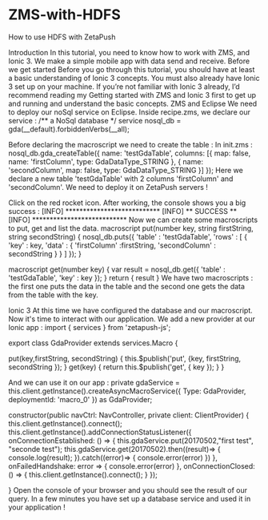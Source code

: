 # ZMS-with-HDFS
How to use HDFS with ZetaPush


Introduction
In this tutorial, you need to know how to work with ZMS, and Ionic 3.
We make a simple mobile app with data send and receive.
Before we get started
Before you go through this tutorial, you should have at least a basic understanding of Ionic 3 concepts. You must also already have Ionic 3 set up on your machine.
If you’re not familiar with Ionic 3 already, I’d recommend reading my Getting started with ZMS and Ionic 3 first to get up and running and understand the basic concepts.
ZMS and Eclipse
We need to deploy our noSql service on Eclipse.
Inside recipe.zms, we declare our service :
/** a NoSql database */
service nosql_db = gda(__default).forbiddenVerbs(__all);

Before declaring the macroscript we need to create the table :
In init.zms :
nosql_db.gda_createTable({
	name: 'testGdaTable',
	columns: [{
		map: false,
		name: 'firstColumn',
		type: GdaDataType_STRING
	},
	{
		name: 'secondColumn',
		map: false,
		type: GdaDataType_STRING
	}]
});
Here we declare a new table 'testGdaTable' with 2 columns 'firstColumn' and 'secondColumn'.
We need to deploy it on ZetaPush servers !

Click on the red rocket icon.
After working, the console shows you a big success :
[INFO] ***************************
[INFO] **        SUCCESS        **
[INFO] ***************************
Now we can create some macroscripts to put, get and list the data.
macroscript put(number key, string firstString, string secondString)
{
 nosql_db.puts({
 'table' : 'testGdaTable',
 'rows' : [
 {
 'key' : key,
 'data' : { 'firstColumn' :firstString,
 'secondColumn' : secondString
 }
 }
 ]
 });
}

macroscript get(number key)
{
 var result = nosql_db.get({
 'table' : 'testGdaTable',
 'key' : key
 });
} return { result }
We have two macroscripts : the first one puts the data in the table and the second one gets the data from the table with the key.

Ionic 3
At this time we have configured the database and our macroscript. Now it's time to interact with our application.
We add a new provider at our Ionic app :
import { services } from 'zetapush-js';

export class GdaProvider extends services.Macro {

 put(key,firstString, secondString) {
 this.$publish('put', {key, firstString, secondString });
 }
 get(key) {
 return this.$publish('get', { key });
 }
}


And we can use it on our app :
 private gdaService = this.client.getInstance().createAsyncMacroService({
      Type: GdaProvider,
      deploymentId: 'macro_0'
  }) as GdaProvider;

 constructor(public navCtrl: NavController, private client: ClientProvider) {
 this.client.getInstance().connect();
 this.client.getInstance().addConnectionStatusListener({
 onConnectionEstablished: () => {
 this.gdaService.put(20170502,"first test", "seconde test");
 this.gdaService.get(20170502).then((result)=>
 {
 console.log(result);
 }).catch((error)=>
 {
 console.error(error)
 })
 },
 onFailedHandshake: error => {
 console.error(error)
 },
 onConnectionClosed: () => {
 this.client.getInstance().connect();
 }
 });


 }
Open the console of your browser and you should see the result of our query.
In a few minutes you have set up a database service and used it in your application !

